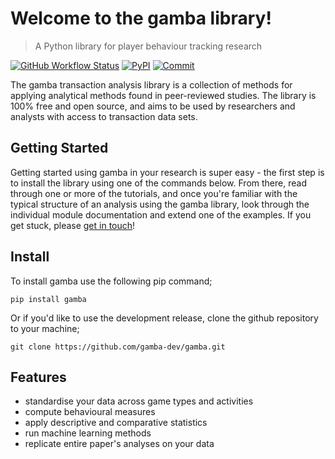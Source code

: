 # Welcome to the gamba library!
> A Python library for player behaviour tracking research


[![GitHub Workflow Status](https://img.shields.io/github/workflow/status/gamba-dev/gamba/CI?logo=github&style=for-the-badge&)](https://github.com/gamba-dev/gamba/actions)
[![PyPI](https://img.shields.io/pypi/v/gamba?style=for-the-badge&color=blue)](https://pypi.org/project/gamba/)
[![Commit](https://img.shields.io/github/last-commit/gamba-dev/gamba?label=Last%20update&style=for-the-badge&)](https://github.com/gamba-dev/gamba/commit/main)

The gamba transaction analysis library is a collection of methods for applying analytical methods found in peer-reviewed studies. The library is 100% free and open source, and aims to be used by researchers and analysts with access to transaction data sets.

## Getting Started

Getting started using gamba in your research is super easy - the first step is to install the library using one of the commands below. From there, read through one or more of the tutorials, and once you're familiar with the typical structure of an analysis using the gamba library, look through the individual module documentation and extend one of the examples. If you get stuck, please [get in touch](https://twitter.com/ojscholten)!

## Install

To install gamba use the following pip command;

`pip install gamba`

Or if you'd like to use the development release, clone the github repository to your machine;

`git clone https://github.com/gamba-dev/gamba.git`

## Features

- standardise your data across game types and activities
- compute behavioural measures
- apply descriptive and comparative statistics
- run machine learning methods
- replicate entire paper's analyses on your data
